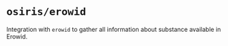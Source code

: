 # `osiris/erowid`

Integration with `erowid` to gather all information about substance available in Erowid.
